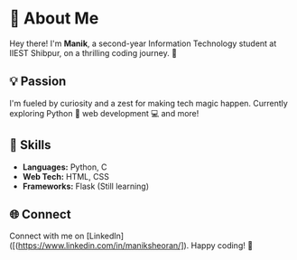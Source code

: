 # 👋 About Me

Hey there! I'm **Manik**, a second-year Information Technology student at IIEST Shibpur, on a thrilling coding journey. 🚀

## 💡 Passion

I'm fueled by curiosity and a zest for making tech magic happen. Currently exploring Python 🐍 web development 💻 and more!

## 🔧 Skills

- **Languages:** Python, C
- **Web Tech:** HTML, CSS
- **Frameworks:** Flask (Still learning)

## 🌐 Connect

Connect with me on [LinkedIn]([(https://www.linkedin.com/in/maniksheoran/]). Happy coding! 🚀
